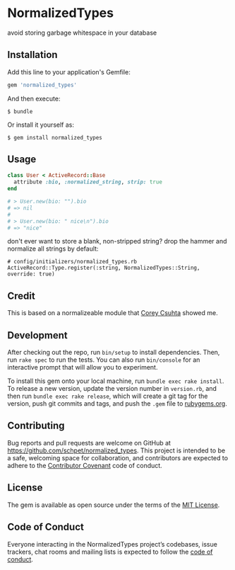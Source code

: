 # NormalizedTypes

avoid storing garbage whitespace in your database

## Installation

Add this line to your application's Gemfile:

```ruby
gem 'normalized_types'
```

And then execute:

    $ bundle

Or install it yourself as:

    $ gem install normalized_types

## Usage

```rb
class User < ActiveRecord::Base
  attribute :bio, :normalized_string, strip: true
end

# > User.new(bio: "").bio
# => nil
#
# > User.new(bio: " nice\n").bio
# => "nice"
```

don't ever want to store a blank, non-stripped string? drop the hammer and
normalize all strings by default:

```
# config/initializers/normalized_types.rb
ActiveRecord::Type.register(:string, NormalizedTypes::String, override: true)
```

## Credit

This is based on a normalizeable module that [Corey Csuhta](https://github.com/csuhta) showed me.

## Development

After checking out the repo, run `bin/setup` to install dependencies. Then, run `rake spec` to run the tests. You can also run `bin/console` for an interactive prompt that will allow you to experiment.

To install this gem onto your local machine, run `bundle exec rake install`. To release a new version, update the version number in `version.rb`, and then run `bundle exec rake release`, which will create a git tag for the version, push git commits and tags, and push the `.gem` file to [rubygems.org](https://rubygems.org).

## Contributing

Bug reports and pull requests are welcome on GitHub at https://github.com/schpet/normalized_types. This project is intended to be a safe, welcoming space for collaboration, and contributors are expected to adhere to the [Contributor Covenant](http://contributor-covenant.org) code of conduct.

## License

The gem is available as open source under the terms of the [MIT License](https://opensource.org/licenses/MIT).

## Code of Conduct

Everyone interacting in the NormalizedTypes project’s codebases, issue trackers, chat rooms and mailing lists is expected to follow the [code of conduct](https://github.com/[USERNAME]/normalized_types/blob/master/CODE_OF_CONDUCT.md).
